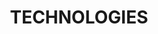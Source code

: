 ---
title : "TECHNOLOGIES"
service_list:
# service item loop
- name : "Web Development <br> with Hugo"
  image : "images/icons/web-development.png"
  
# service item loop
- name : "Machine Learning <br> with Python"
  image : "images/icons/marketing.png"
  
# service item loop
- name : "Cloud Architecture <br> with AWS"
  image : "images/icons/dbms.png"
  
# service item loop
- name : "Graphic Design <br> with GIMP"
  image : "images/icons/graphic-design.png"
  
# service item loop
- name : "Video Post-Production <br> with Lightworks"
  image : "images/icons/video-editing.png"
  
# service item loop
- name : "Microsoft Office <br> Word/Excel/Powerpoint"
  image : "images/icons/office.png"

# custom style
custom_class: "" 
custom_attributes: "" 
custom_css: ""
---